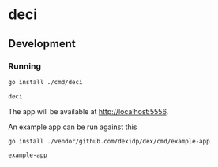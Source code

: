 # deci

## Development

### Running

```bash
go install ./cmd/deci

deci
```

The app will be available at <http://localhost:5556>.

An example app can be run against this

```
go install ./vendor/github.com/dexidp/dex/cmd/example-app

example-app
```